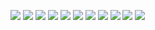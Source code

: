 ![](https://asset.cml.dev/d118e32b9df4d8e8458350699504bbbea4e7b911?cml=png)
![](https://asset.cml.dev/c3cae072295ed3555c8f1e02d2d1096d0b880ae8?cml=png)
![](https://asset.cml.dev/b9c33bc834940877faa210b4f993d5b9eabc0e86?cml=png)
![](https://asset.cml.dev/ff4c02bd1f7946a5648859a8c6e3be36086b7da6?cml=png)
![](https://asset.cml.dev/2241a40ddb3679bf3c1634007ce4925b745a3872?cml=png)
![](https://asset.cml.dev/ada0313d472c354acd21ff0ad555879fa887e2d9?cml=png)
![](https://asset.cml.dev/f10eeb94fac1fd7f1a5d436999edd1416579add3?cml=png)
![](https://asset.cml.dev/bdff2cf1fd832c5507ff9da17f8057058f0f9439?cml=png)
![](https://asset.cml.dev/93e058f42ecea19d5f3b36f869f57714b87ed374?cml=png)
![](https://asset.cml.dev/8c3f0d363b90388741cba23da91c8bd64881d0ec?cml=png)
![](https://asset.cml.dev/e1f314296c3351514607f54d89b6b72eeb3245ad?cml=png)
